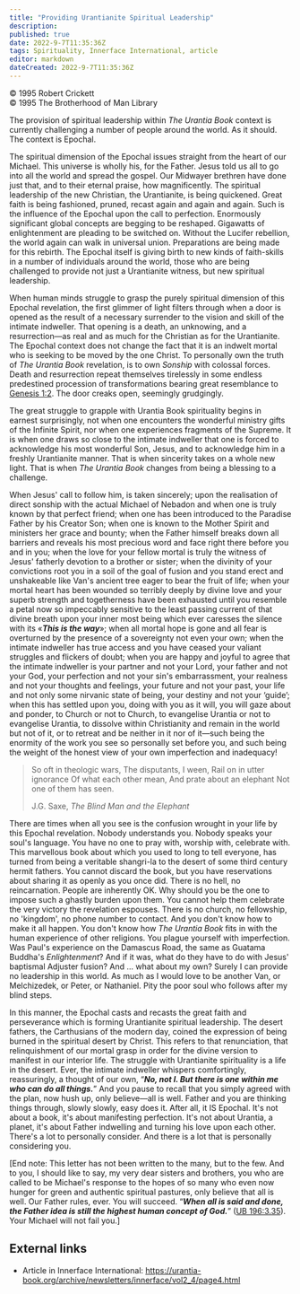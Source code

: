 ```yaml
---
title: "Providing Urantianite Spiritual Leadership"
description: 
published: true
date: 2022-9-7T11:35:36Z
tags: Spirituality, Innerface International, article
editor: markdown
dateCreated: 2022-9-7T11:35:36Z
---
```


<p class="v-card v-sheet theme--light grey lighten-3 px-2">© 1995 Robert Crickett<br>© 1995 The Brotherhood of Man Library</p>

The provision of spiritual leadership within _The Urantia Book_ context is currently challenging a number of people around the world. As it should. The context is Epochal.

The spiritual dimension of the Epochal issues straight from the heart of our Michael. This universe is wholly his, for the Father. Jesus told us all to go into all the world and spread the gospel. Our Midwayer brethren have done just that, and to their eternal praise, how magnificently. The spiritual leadership of the new Christian, the Urantianite, is being quickened. Great faith is being fashioned, pruned, recast again and again and again. Such is the influence of the Epochal upon the call to perfection. Enormously significant global concepts are begging to be reshaped. Gigawatts of enlightenment are pleading to be switched on. Without the Lucifer rebellion, the world again can walk in universal union. Preparations are being made for this rebirth. The Epochal itself is giving birth to new kinds of faith-skills in a number of individuals around the world, those who are being challenged to provide not just a Urantianite witness, but new spiritual leadership.

When human minds struggle to grasp the purely spiritual dimension of this Epochal revelation, the first glimmer of light filters through when a  door is opened as the result of a necessary surrender to the vision and skill of the intimate indweller. That opening is a death, an unknowing, and a resurrection—as real and as much for the Christian as for the Urantianite. The Epochal context does not change the fact that it is an indwelt mortal who is seeking to be moved by the one Christ. To personally own the truth of _The Urantia Book_ revelation, is to own _Sonship_ with colossal forces. Death and resurrection repeat themselves tirelessly in some endless predestined procession of transformations bearing great resemblance to [Genesis 1:2](/en/Bible/Genesis/1#v2). The door creaks open, seemingly grudgingly.

The great struggle to grapple with Urantia Book spirituality begins in earnest surprisingly, not when one encounters the wonderful ministry gifts of the Infinite Spirit, nor when one experiences fragments of the Supreme. It is when one draws so close to the intimate indweller that one is forced to acknowledge his most wonderful Son, Jesus, and to acknowledge him in a freshly Urantianite manner. That is when sincerity takes on a whole new light. That is when _The Urantia Book_ changes from being a blessing to a challenge.

When Jesus' call to follow him, is taken sincerely; upon the realisation of direct sonship with the actual Michael of Nebadon and when one is truly known by that perfect friend; when one has been introduced to the Paradise Father by his Creator Son; when one is known to the Mother Spirit and ministers her grace and bounty; when the Father himself breaks down all barriers and reveals his most precious word and face right there before you and in you; when the love for your fellow mortal is truly the witness of Jesus' fatherly devotion to a brother or sister; when the divinity of your convictions root you in a soil of the goal of fusion and you stand erect and unshakeable like Van's ancient tree eager to bear the fruit of life; when your mortal heart has been wounded so terribly deeply by divine love and your superb strength and togetherness have been exhausted until you resemble a petal now so impeccably sensitive to the least passing current of that divine breath upon your inner most being which ever caresses the silence with its «***This is the way***»; when all mortal hope is gone and all fear is overturned by the presence of a sovereignty not even your own; when the intimate indweller has true access and you have ceased your valiant struggles and flickers of doubt; when you are happy and joyful to agree that the intimate indweller is your partner and not your Lord, your father and not your God, your perfection and not your sin's embarrassment, your realness and not your thoughts and feelings, your future and not your past, your life and not only some nirvanic state of being, your destiny and not your ‘guide’; when this has settled upon you, doing with you as it will, you will gaze about and ponder, to Church or not to Church, to evangelise Urantia or not to evangelise Urantia, to dissolve within Christianity and remain in the world but not of it, or to retreat and be neither in it nor of it—such being the enormity of the work you see so personally set before you, and such being the weight of the honest view of your own imperfection and inadequacy!

> So oft in theologic wars,
> The disputants, I ween,
> Rail on in utter ignorance
> Of what each other mean,
> And prate about an elephant
> Not one of them has seen.
>
> J.G. Saxe, _The Blind Man and the Elephant_

There are times when all you see is the confusion wrought in your life by this Epochal revelation. Nobody understands you. Nobody speaks your soul's language. You have no one to pray with, worship with, celebrate with. This marvellous book about which you used to long to tell everyone, has turned from being a veritable shangri-la to the  desert of some third century hermit fathers. You cannot discard the book, but you have reservations about sharing it as openly as you once did. There is no hell, no reincarnation. People are inherently OK. Why should you be the one to impose such a ghastly burden upon them. You cannot help them celebrate the very victory the revelation espouses. There is no church, no fellowship, no 'kingdom', no phone number to contact. And you don't know how to make it all happen. You don't know how _The Urantia Book_ fits in with the human experience of other religions. You plague yourself with imperfection. Was Paul's experience on the Damascus Road, the same as Guatama Buddha's _Enlightenment_? And if it was, what do they have to do with Jesus' baptismal Adjuster fusion? And ... what about my own? Surely I can provide no leadership in this world. As much as I would love to be another Van, or Melchizedek, or Peter, or Nathaniel. Pity the poor soul who follows after my blind steps.

In this manner, the Epochal casts and recasts the great faith and perseverance which is forming Urantianite spiritual leadership. The desert fathers, the Carthusians of the modern day, coined the expression of being burned in the spiritual desert by Christ. This refers to that renunciation, that relinquishment of our mortal grasp in order for the divine version to manifest in our interior life. The struggle with Urantianite spirituality is a life in the desert. Ever, the intimate indweller whispers comfortingly, reassuringly, a  thought of our own, “***No, not I. But there is one within me who can do all things.***” And you pause to recall that you simply agreed with the plan, now hush up, only believe—all is well. Father and you are thinking things through, slowly slowly, easy does it. After all, it IS Epochal. It's not about a book, it's about manifesting perfection. It's not about Urantia, a planet, it's about Father indwelling and turning his love upon each other. There's a lot to personally consider. And there is a lot that is personally considering you.

[End note: This letter has not been written to the many, but to the few. And to you, I should like to say, my very dear sisters and brothers, you who are called to be Michael's response to the hopes of so many who even now hunger for green and authentic spiritual pastures, only believe that all is well. Our Father rules, ever. You will succeed. “***When all is said and done, the Father idea is still the highest human concept of God.***” ([UB 196:3.35](/en/The_Urantia_Book/196#p3_35)). Your Michael will not fail you.]

## External links

- Article in Innerface International: https://urantia-book.org/archive/newsletters/innerface/vol2_4/page4.html


